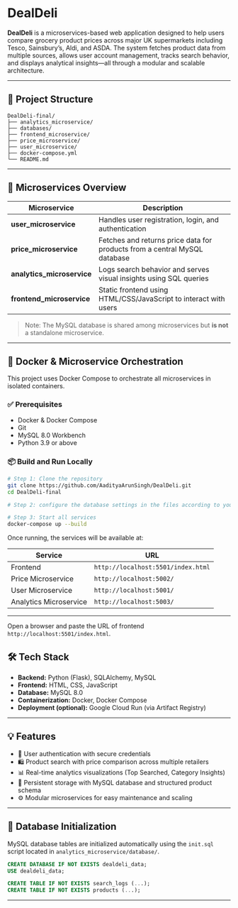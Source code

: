 # DealDeli

**DealDeli** is a microservices-based web application designed to help users compare grocery product prices across major UK supermarkets including Tesco, Sainsbury’s, Aldi, and ASDA. The system fetches product data from multiple sources, allows user account management, tracks search behavior, and displays analytical insights—all through a modular and scalable architecture.

---

## 📁 Project Structure

```
DealDeli-final/
├── analytics_microservice/
├── databases/
├── frontend_microservice/
├── price_microservice/
├── user_microservice/
├── docker-compose.yml
└── README.md
```

---

## 🧩 Microservices Overview

| Microservice                | Description                                                               |
| --------------------------- | ------------------------------------------------------------------------- |
| **user\_microservice**      | Handles user registration, login, and authentication                      |
| **price\_microservice**     | Fetches and returns price data for products from a central MySQL database |
| **analytics\_microservice** | Logs search behavior and serves visual insights using SQL queries         |
| **frontend\_microservice**  | Static frontend using HTML/CSS/JavaScript to interact with users          |

> Note: The MySQL database is shared among microservices but **is not** a standalone microservice.

---

## 🐳 Docker & Microservice Orchestration

This project uses Docker Compose to orchestrate all microservices in isolated containers.

### ✅ Prerequisites

* Docker & Docker Compose
* Git
* MySQL 8.0 Workbench
* Python 3.9 or above

### 📦 Build and Run Locally

```bash
# Step 1: Clone the repository
git clone https://github.com/AadityaArunSingh/DealDeli.git
cd DealDeli-final

# Step 2: configure the database settings in the files according to your host and user credentials from MySql server 

# Step 3: Start all services
docker-compose up --build
```

Once running, the services will be available at:

| Service                | URL                                |
| ---------------------- | ---------------------------------- |
| Frontend               | `http://localhost:5501/index.html` |
| Price Microservice     | `http://localhost:5002/`           |
| User Microservice      | `http://localhost:5001/`           |
| Analytics Microservice | `http://localhost:5003/`           |

---
Open a browser and paste the URL of frontend `http://localhost:5501/index.html`.

## 🛠️ Tech Stack

* **Backend:** Python (Flask), SQLAlchemy, MySQL
* **Frontend:** HTML, CSS, JavaScript
* **Database:** MySQL 8.0
* **Containerization:** Docker, Docker Compose
* **Deployment (optional):** Google Cloud Run (via Artifact Registry)

---

## 💡 Features

* 🔐 User authentication with secure credentials
* 🛍️ Product search with price comparison across multiple retailers
* 📊 Real-time analytics visualizations (Top Searched, Category Insights)
* 💾 Persistent storage with MySQL database and structured product schema
* ⚙️ Modular microservices for easy maintenance and scaling

---

## 📂 Database Initialization

MySQL database tables are initialized automatically using the `init.sql` script located in `analytics_microservice/database/`.

```sql
CREATE DATABASE IF NOT EXISTS dealdeli_data;
USE dealdeli_data;

CREATE TABLE IF NOT EXISTS search_logs (...);
CREATE TABLE IF NOT EXISTS products (...);
```

---



